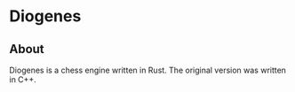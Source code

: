 # Diogenes

## About
Diogenes is a chess engine written in Rust. The original version was written in C++.